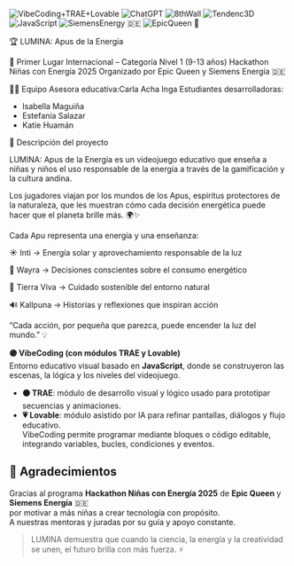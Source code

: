 ![VibeCoding+TRAE+Lovable](https://img.shields.io/badge/VibeCoding%20%2B%20TRAE%20%2B%20Lovable-Game%20Builder-purple)
![ChatGPT](https://img.shields.io/badge/ChatGPT-AI%20Prompts-green)
![8thWall](https://img.shields.io/badge/8th%20Wall-Augmented%20Reality-lightgrey)
![Tendenc3D](https://img.shields.io/badge/Tendenc-3D%20Modeling-blue)
![JavaScript](https://img.shields.io/badge/JavaScript-ES6-yellow)
![SiemensEnergy](https://img.shields.io/badge/Siemens%20Energy-Sponsor-purple) 🇩🇪
![EpicQueen](https://img.shields.io/badge/Epic%20Queen-Hackathon-purple) 💜


🏆 LUMINA: Apus de la Energía

🥇 Primer Lugar Internacional – Categoría Nivel 1 (9-13 años)
Hackathon Niñas con Energía 2025
Organizado por Epic Queen y Siemens Energía 🇩🇪

👩‍🏫 Equipo
Asesora educativa:Carla Acha Inga
Estudiantes desarrolladoras:
- Isabella Maguiña
- Estefanía Salazar
- Katie Huamán

🧠 Descripción del proyecto

LUMINA: Apus de la Energía es un videojuego educativo que enseña a niñas y niños el uso responsable de la energía a través de la gamificación y la cultura andina.

Los jugadores viajan por los mundos de los Apus, espíritus protectores de la naturaleza, que les muestran cómo cada decisión energética puede hacer que el planeta brille más. 🌍✨

Cada Apu representa una energía y una enseñanza:

☀️ Inti → Energía solar y aprovechamiento responsable de la luz

💨 Wayra → Decisiones conscientes sobre el consumo energético

🌱 Tierra Viva → Cuidado sostenible del entorno natural

🔊 Kallpuna → Historias y reflexiones que inspiran acción

“Cada acción, por pequeña que parezca, puede encender la luz del mundo.” 💡


**🟣 VibeCoding (con módulos TRAE y Lovable)**  
Entorno educativo visual basado en **JavaScript**, donde se construyeron las escenas, la lógica y los niveles del videojuego.  
- **🟠 TRAE**: módulo de desarrollo visual y lógico usado para prototipar secuencias y animaciones.  
- **💗 Lovable**: módulo asistido por IA para refinar pantallas, diálogos y flujo educativo.  
VibeCoding permite programar mediante bloques o código editable, integrando variables, bucles, condiciones y eventos.


## 💜 Agradecimientos  

Gracias al programa **Hackathon Niñas con Energía 2025** de **Epic Queen** y **Siemens Energía** 🇩🇪  
por motivar a más niñas a crear tecnología con propósito.  
A nuestras mentoras y juradas por su guía y apoyo constante.  

> LUMINA demuestra que cuando la ciencia, la energía y la creatividad se unen, el futuro brilla con más fuerza. ⚡

